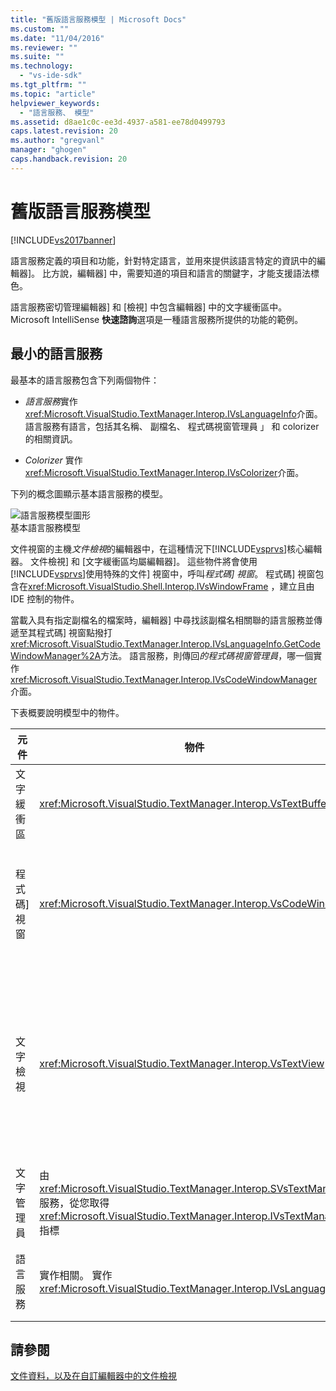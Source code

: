 ```yaml
---
title: "舊版語言服務模型 | Microsoft Docs"
ms.custom: ""
ms.date: "11/04/2016"
ms.reviewer: ""
ms.suite: ""
ms.technology: 
  - "vs-ide-sdk"
ms.tgt_pltfrm: ""
ms.topic: "article"
helpviewer_keywords: 
  - "語言服務、 模型"
ms.assetid: d8ae1c0c-ee3d-4937-a581-ee78d0499793
caps.latest.revision: 20
ms.author: "gregvanl"
manager: "ghogen"
caps.handback.revision: 20
---
```

# 舊版語言服務模型
[!INCLUDE[vs2017banner](../../code-quality/includes/vs2017banner.md)]

語言服務定義的項目和功能，針對特定語言，並用來提供該語言特定的資訊中的編輯器\]。  比方說，編輯器\] 中，需要知道的項目和語言的關鍵字，才能支援語法標色。  
  
 語言服務密切管理編輯器\] 和 \[檢視\] 中包含編輯器\] 中的文字緩衝區中。  Microsoft IntelliSense **快速諮詢**選項是一種語言服務所提供的功能的範例。  
  
## 最小的語言服務  
 最基本的語言服務包含下列兩個物件：  
  
-   *語言服務*實作<xref:Microsoft.VisualStudio.TextManager.Interop.IVsLanguageInfo>介面。  語言服務有語言，包括其名稱、 副檔名、 程式碼視窗管理員 」 和 colorizer 的相關資訊。  
  
-   *Colorizer* 實作<xref:Microsoft.VisualStudio.TextManager.Interop.IVsColorizer>介面。  
  
 下列的概念圖顯示基本語言服務的模型。  
  
 ![語言服務模型圖形](~/docs/extensibility/media/vslanguageservicemodel.gif "vsLanguageServiceModel")  
基本語言服務模型  
  
 文件視窗的主機*文件檢視*的編輯器中，在這種情況下[!INCLUDE[vsprvs](../../code-quality/includes/vsprvs_md.md)]核心編輯器。  文件檢視\] 和 \[文字緩衝區均屬編輯器\]。  這些物件將會使用[!INCLUDE[vsprvs](../../code-quality/includes/vsprvs_md.md)]使用特殊的文件\] 視窗中，呼叫*程式碼\] 視窗*。  程式碼\] 視窗包含在<xref:Microsoft.VisualStudio.Shell.Interop.IVsWindowFrame> ，建立且由 IDE 控制的物件。  
  
 當載入具有指定副檔名的檔案時，編輯器\] 中尋找該副檔名相關聯的語言服務並傳遞至其程式碼\] 視窗點撥打<xref:Microsoft.VisualStudio.TextManager.Interop.IVsLanguageInfo.GetCodeWindowManager%2A>方法。  語言服務，則傳回*的程式碼視窗管理員*，哪一個實作<xref:Microsoft.VisualStudio.TextManager.Interop.IVsCodeWindowManager>介面。  
  
 下表概要說明模型中的物件。  
  
|元件|物件|Function|  
|--------|--------|--------------|  
|文字緩衝區|<xref:Microsoft.VisualStudio.TextManager.Interop.VsTextBuffer>|Unicode 讀取\/寫入文字資料流。  很可能使用其他編碼方式的文字。|  
|程式碼\] 視窗|<xref:Microsoft.VisualStudio.TextManager.Interop.VsCodeWindow>|文件視窗，其中包含一或多個文字檢視。  當[!INCLUDE[vsprvs](../../code-quality/includes/vsprvs_md.md)]是在多重文件介面 \(MDI\) 模式中，程式碼\] 視窗是 MDI 子系。|  
|文字檢視|<xref:Microsoft.VisualStudio.TextManager.Interop.VsTextView>|這種視窗可讓使用者瀏覽，然後使用鍵盤和滑鼠來檢視文字。  文字檢視會顯示給使用者，作為編輯者。  您可以使用一般的編輯器視窗、 \[輸出\] 視窗和 \[即時運算\] 視窗中的文字檢視。  此外，您可以設定一或多個程式碼\] 視窗內的文字檢視。|  
|文字管理員|由<xref:Microsoft.VisualStudio.TextManager.Interop.SVsTextManager>服務，從您取得<xref:Microsoft.VisualStudio.TextManager.Interop.IVsTextManager>指標|這種元件會維護先前所述的所有元件所共用的一般資訊。|  
|語言服務|實作相關。 實作<xref:Microsoft.VisualStudio.TextManager.Interop.IVsLanguageInfo>|語言特定的資訊，例如語法反白顯示、 陳述式完成和括號對稱會提供編輯器\] 中的物件。|  
  
## 請參閱  
 [文件資料，以及在自訂編輯器中的文件檢視](../../extensibility/document-data-and-document-view-in-custom-editors.md)